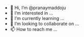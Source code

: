 - 👋 Hi, I’m @pranaymaddoju
- 👀 I’m interested in ...
- 🌱 I’m currently learning ...
- 💞️ I’m looking to collaborate on ...
- 📫 How to reach me ...

<!---
pranaymaddoju/pranaymaddoju is a ✨ special ✨ repository because its `README.md` (this file) appears on your GitHub profile.
You can click the Preview link to take a look at your changes.
---

